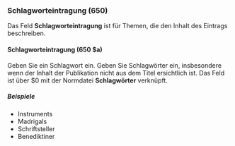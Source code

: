 ### Schlagworteintragung (650)

Das Feld **Schlagworteintragung** ist für Themen, die den Inhalt des Eintrags beschreiben.

#### Schlagworteintragung (650 $a)

Geben Sie ein Schlagwort ein. Geben Sie Schlagwörter ein, insbesondere wenn der Inhalt der Publikation nicht aus dem Titel ersichtlich ist. Das Feld ist über $0 mit der Normdatei **Schlagwörter** verknüpft.

##### Beispiele

- Instruments
- Madrigals
- Schriftsteller
- Benediktiner
